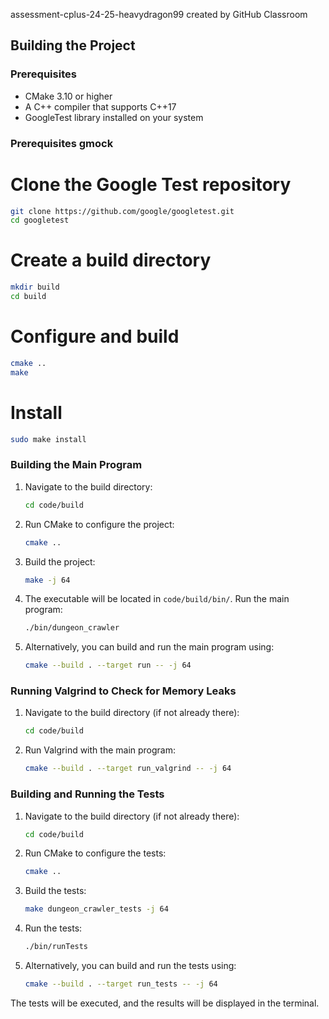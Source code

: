 assessment-cplus-24-25-heavydragon99 created by GitHub Classroom

## Building the Project

### Prerequisites
- CMake 3.10 or higher
- A C++ compiler that supports C++17
- GoogleTest library installed on your system

### Prerequisites gmock
# Clone the Google Test repository
```sh
git clone https://github.com/google/googletest.git
cd googletest
```

# Create a build directory
```sh
mkdir build
cd build
```

# Configure and build
```sh
cmake ..
make
```

# Install
```sh
sudo make install
```

### Building the Main Program

1. Navigate to the build directory:
    ```sh
    cd code/build
    ```

2. Run CMake to configure the project:
    ```sh
    cmake ..
    ```

3. Build the project:
    ```sh
    make -j 64
    ```

4. The executable will be located in `code/build/bin/`. Run the main program:
    ```sh
    ./bin/dungeon_crawler
    ```

5. Alternatively, you can build and run the main program using:
    ```sh
    cmake --build . --target run -- -j 64
    ```

### Running Valgrind to Check for Memory Leaks

1. Navigate to the build directory (if not already there):
    ```sh
    cd code/build
    ```

2. Run Valgrind with the main program:
    ```sh
    cmake --build . --target run_valgrind -- -j 64
    ```

### Building and Running the Tests

1. Navigate to the build directory (if not already there):
    ```sh
    cd code/build
    ```

2. Run CMake to configure the tests:
    ```sh
    cmake ..
    ```

3. Build the tests:
    ```sh
    make dungeon_crawler_tests -j 64
    ```

4. Run the tests:
    ```sh
    ./bin/runTests
    ```

5. Alternatively, you can build and run the tests using:
    ```sh
    cmake --build . --target run_tests -- -j 64
    ```

The tests will be executed, and the results will be displayed in the terminal.